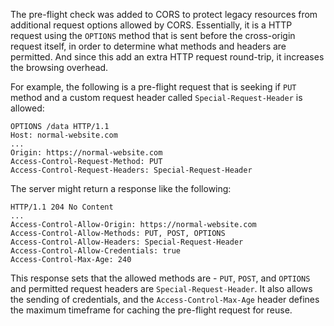 The pre-flight check was added to CORS to protect legacy resources from additional request options allowed by CORS. Essentially, it is a HTTP request using the `OPTIONS` method that is sent before the cross-origin request itself, in order to determine what methods and headers are permitted. And since this add an extra HTTP request round-trip, it increases the browsing overhead.

For example, the following is a pre-flight request that is seeking if `PUT` method and a custom request header called `Special-Request-Header` is allowed:
```http
OPTIONS /data HTTP/1.1
Host: normal-website.com
...
Origin: https://normal-website.com
Access-Control-Request-Method: PUT
Access-Control-Request-Headers: Special-Request-Header
```
The server might return a response like the following:
```http
HTTP/1.1 204 No Content
...
Access-Control-Allow-Origin: https://normal-website.com
Access-Control-Allow-Methods: PUT, POST, OPTIONS
Access-Control-Allow-Headers: Special-Request-Header
Access-Control-Allow-Credentials: true
Access-Control-Max-Age: 240
```
This response sets that the allowed methods are - `PUT`, `POST`, and `OPTIONS` and permitted request headers are `Special-Request-Header`. It also allows the sending of credentials, and the `Access-Control-Max-Age` header defines the maximum timeframe for caching the pre-flight request for reuse.